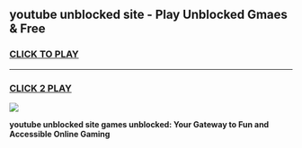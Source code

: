 
## youtube unblocked site - Play Unblocked Gmaes & Free
<h3>
<a href="https://news.freeplayer.one?title=youtube_unblocked_site&ref=23F">CLICK TO PLAY</a></h3>
<hr>

<h3>
<a href="https://news.freeplayer.one?title=youtube_unblocked_site&ref=23F">CLICK 2 PLAY</a>
  
</h3>

<a href="https://news.freeplayer.one?title=youtube_unblocked_site&ref=23F/"><img src="https://clearcache.store/games.png"></a>


**youtube unblocked site games unblocked: Your Gateway to Fun and Accessible Online Gaming**
